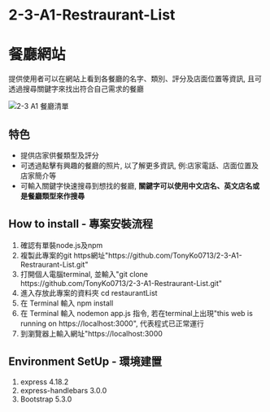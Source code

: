 # 2-3-A1-Restraurant-List
<h1>餐廳網站</h1>
提供使用者可以在網站上看到各餐廳的名字、類別、評分及店面位置等資訊, 且可透過搜尋關鍵字來找出符合自己需求的餐廳

![2-3 A1 餐廳清單](https://user-images.githubusercontent.com/126499258/224741405-e40efe25-bfba-4b34-af10-40c451d641ca.JPG)

<h2>特色</h2>
<ul>
  <li>提供店家供餐類型及評分
  <li>可透過點擊有興趣的餐廳的照片, 以了解更多資訊, 例:店家電話、店面位置及店家簡介等
  <li>可輸入關鍵字快速搜尋到想找的餐廳, <strong>關鍵字可以使用中文店名、英文店名或是餐廳類型來作搜尋</strong>
</ul>

<h2>How to install - 專案安裝流程</h2>
<ol>
<li>確認有單裝node.js及npm
<li>複製此專案的git https網址"https://github.com/TonyKo0713/2-3-A1-Restraurant-List.git"
<li>打開個人電腦terminal, 並輸入"git clone https://github.com/TonyKo0713/2-3-A1-Restraurant-List.git"
<li>進入存放此專案的資料夾 cd restaurantList
<li>在 Terminal 輸入 npm install
<li>在 Terminal 輸入 nodemon app.js 指令, 若在terminal上出現"this web is running on https://localhost:3000", 代表程式已正常運行
<li>到瀏覽器上輸入網址"https://localhost:3000</li>
</ol>

<h2>Environment SetUp - 環境建置</h2>
<ol>
<li> express 4.18.2
<li> express-handlebars 3.0.0
<li> Bootstrap 5.3.0
</ol>
  
    
